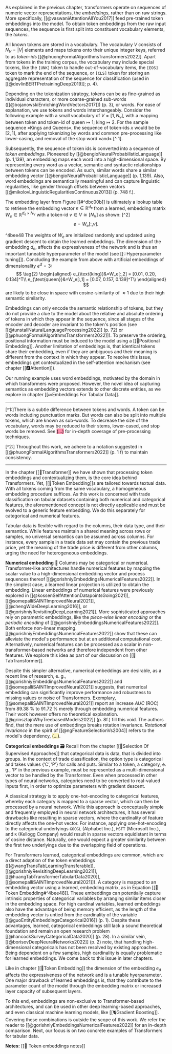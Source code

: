 As explained in the previous chapter, transformers operate on sequences of numeric vector representations, the *embeddings*, rather than on raw strings. More specifically, [[@vaswaniAttentionAllYou2017]] feed pre-trained token embeddings into the model. To obtain token embeddings from the raw input sequences, the sequence is first split into constituent vocabulary elements, the *tokens*. 

All known tokens are stored in a vocabulary. The vocabulary $V$ consists of $N_{V}=|V|$ elements and maps tokens onto their unique integer keys, referred to as *token-ids* [[@phuongFormalAlgorithmsTransformers2022]]. Apart from tokens in the training corpus, the vocabulary may include special tokens, like the $\texttt{[UNK]}$ token to handle out-of-vocabulary items, the $\texttt{[EOS]}$ token to mark the end of the sequence, or $\texttt{[CLS]}$ token for storing an aggregate representation of the sequence for classification (used in [[@devlinBERTPretrainingDeep2019]]; p. 4). 

Depending on the tokenization strategy, tokens can be as fine-grained as individual characters, or more coarse-grained sub-words ([[@bojanowskiEnrichingWordVectors2017]]) (p. 3), or words. For ease of explanation, we use tokens and words interchangeably.
Consider the following example with a small vocabulary of $V=[1,N_v]$, with a mapping between token and token-id of $\text{queen}\mapsto 1$; $\text{king}\mapsto 2$. For the sample sequence »Kings and Queens«, the sequence of token-ids $x$ would be by $[2, 1]$, after applying tokenizing by words and common pre-processing like lower-casing, and removal of the stop word »and« [^ 1].

Subsequently, the sequence of token ids is converted into a sequence of *token embeddings*. Pioneered by [[@bengioNeuralProbabilisticLanguage]] (p. 1,139), an embedding maps each word into a high-dimensional space. By representing every word as a vector, semantic and syntactic relationships between tokens can be encoded. As such, similar words share a similar embedding vector [[@bengioNeuralProbabilisticLanguage]] (p. 1,139). Also, word embeddings are semantically meaningful and can capture linguistic regularities, like gender through offsets between vectors [[@mikolovLinguisticRegularitiesContinuous2013]]  (p. 748 f.). 

The embedding layer from Figure [[#^dbc00b]] is ultimately a lookup table to retrieve the embedding vector $e \in \mathbb{R}^{d_{\mathrm{e}}}$  from a learned, embedding matrix $W_e \in \mathbb{R}^{d_{\mathrm{e}} \times N_{\mathrm{V}}}$ with a token-id $v \in V \cong\left[N_{\mathrm{V}}\right]$ as shown: [^2]
$$
\tag{1}
e=W_e[:, v].
$$

^4bee48
The weights of $W_e$ are initialized randomly and updated using gradient descent to obtain the learned embeddings. The dimension of the embedding $d_e$, affects the expressiveness of the network and is thus an important tuneable hyperparameter of the model (see [[💡Hyperparameter tuning]]). Concluding the example from above with artificial embeddings of dimensionality $e^d=3$:
$$
\tag{2}
\begin{aligned}
e_{\text{king}}&=W_e[:,2] = [0.01, 0.20, 0.134]^T\\
e_{\text{queen}}&=W_e[:,1] = [0.07, 0.157, 0.139]^T\\
\end{aligned}
$$
are likely to be close in space with cosine-similarity of $\approx 1$ due to their high semantic similarity. 

Embeddings can only encode the semantic relationship of tokens, but they do not provide a clue to the model about the relative and absolute ordering of tokens in which they appear in the sequence, since all stages of the encoder and decoder are invariant to the token's position (see [[@tunstallNaturalLanguageProcessing2022]] (p. 72) or [[@phuongFormalAlgorithmsTransformers2022]]). To preserve the ordering, positional information must be induced to the model using a [[🧵Positional Embedding]]. Another limitation of embeddings is, that identical tokens share their embedding, even if they are ambiguous and their meaning is different from the context in which they appear. To resolve this issue, embeddings get contextualized in the self-attention mechanism (see chapter [[🅰️Attention]]).

Our running example uses word embeddings, motivated by the domain in which transformers were proposed. However, the novel idea of capturing semantics as embedding vectors extends to other discrete entities, as we explore in chapter [[💤Embeddings For Tabular Data]].

---

[^1:]There is a subtle difference between tokens and words. A token can be words including punctuation marks. But words can also be split into multiple tokens, which are known as sub-words. To decrease the size of the vocabulary, words may be reduced to their stems, lower-cased, and stop words be removed. See <mark style="background: #FF5582A6;">(...)</mark> for in-depth coverage of pre-processing techniques.

[^2:] Throughout this work, we adhere to a notation suggested in [[@phuongFormalAlgorithmsTransformers2022]] (p. 1 f) to maintain consistency.


------
In the chapter [[🤖Transformer]] we have shown that processing token embeddings and contextualizing them, is the core idea behind Transformers. Yet, [[🛌Token Embedding]]s  are tailored towards textual data. With all tokens coming from the same vocabulary, a homogeneous embedding procedure suffices. As this work is concerned with trade classification on tabular datasets containing both numerical and categorical features, the aforementioned concept is not directly applicable and must be evolved to a generic feature embedding. We do this separately for categorical and numerical features.

Tabular data is flexible with regard to the columns, their data type, and their semantics. While features maintain a shared meaning across rows or samples, no universal semantics can be assumed across columns. For instance, every sample in a trade data set may contain the previous trade price, yet the meaning of the trade price is different from other columns, urging the need for heterogeneous embeddings. 

**Numerical embedding** 🔢
Columns may be categorical or numerical. Transformer-like architectures handle numerical features by mapping the scalar value to a high-dimensional embedding vector and process sequences thereof [[@gorishniyEmbeddingsNumericalFeatures2022]]. In the simplest case, a learned linear projection is utilized to obtain the embedding. Linear embeddings of numerical features were previously explored in [[@kossenSelfAttentionDatapointsGoing2021]], [[@somepalliSAINTImprovedNeural2021]], [[@chengWideDeepLearning2016]], or [[@gorishniyRevisitingDeepLearning2021]]. More sophisticated approaches rely on parametric embeddings, like the *piece-wise linear encoding* or the *periodic encoding* of [[@gorishniyEmbeddingsNumericalFeatures2022]]. Both enforce non-linear mapping. [[@gorishniyEmbeddingsNumericalFeatures2022]] show that these can alleviate the model's performance but at an additional computational cost. Alternatively, numerical features can be processed as a scalar in non-transformer-based networks and therefore independent from other features. We explore this idea as part of our discussion on [[🤖TabTransformer]]. 

Despite this simpler alternative, numerical embeddings are desirable, as a recent line of research, e. g.,  [[@gorishniyEmbeddingsNumericalFeatures2022]] and [[@somepalliSAINTImprovedNeural2021]] suggests, that numerical embedding can significantly improve performance and robustness to missing values or noise of Transformers. Exemplary, [[@somepalliSAINTImprovedNeural2021]] report an increase *AUC* (ROC) from 89.38 % to 91.72 % merely through embedding numerical features. Their work however offers no theoretical explanation. [[@grinsztajnWhyTreebasedModels2022]] (p. 8f.) fill this void. The authors find, that the mere use of embeddings breaks rotation invariance. *Rotational invariance* in the spirit of [[@ngFeatureSelectionVs2004]] refers to the model's dependency,  <mark style="background: #FFF3A3A6;">(...)</mark>.

**Categorical embeddings** 🗃️
Recall from the chapter [[🍪Selection Of Supervised Approaches]] that categorical data is data, that is divided into groups. In the context of trade classification, the option type is categorical and takes values $\{\text{'C'},\text{'P'}\}$ for calls and puts. Similar to a token, a category, e. g., $\text{'P'}$ in the previous example, must be represented as a multi-dimensional vector to be handled by the Transformer. Even when processed in other types of neural networks, categories need to be converted to real-valued inputs first, in order to optimize parameters with gradient descent.

A classical strategy is to apply one-hot-encoding to categorical features, whereby each category is mapped to a sparse vector, which can then be processed by a neural network. While this approach is conceptually simple and frequently employed in neural network architectures, it has several drawbacks like resulting in sparse vectors, where the cardinality of feature directly affects the one-hot vector. For instance, applying one-hot-encoding to the categorical underlyings $\texttt{GOOGL}$ (Alphabet Inc.), $\texttt{MSFT}$ (Microsoft Inc.), and $\texttt{K}$ (Kellogg Company) would result in sparse vectors equidistant in terms of cosine distance. Naturally, one would expect a greater similarity between the first two underlyings due to the overlapping field of operations. 

For Transformers learned, categorical embeddings are common, which are a direct adaption of the token embeddings ([[@wangTransTabLearningTransferable]], [[@gorishniyRevisitingDeepLearning2021]], [[@huangTabTransformerTabularData2020]], [[@somepalliSAINTImprovedNeural2021]]). A category is mapped to an embedding vector using a learned, embedding matrix, as in Equation [[🛌Token Embedding#^4bee48]]. These embeddings can potentially capture intrinsic properties of categorical variables by arranging similar items closer in the embedding space. For high cardinal variables, learned embeddings also have the advantage of being memory efficient, as the length of the embedding vector is untied from the cardinality of the variable [[@guoEntityEmbeddingsCategorical2016]] (p. 1). Despite these advantages, learned, categorical embeddings still lack a sound theoretical foundation and remain an open research problem [[@hancockSurveyCategoricalData2020]] (p. 28). In a similar vein, [[@borisovDeepNeuralNetworks2022]] (p. 2) note, that handling high-dimensional categoricals has not been resolved by existing approaches. Being dependent on a few samples, high cardinality is equally problematic for learned embeddings. We come back to this issue in later chapters.


Like in chapter [[🛌Token Embedding]] the dimension of the embedding $e_{d}$ affects the expressiveness of the network and is a tunable hyerparameter. One major drawback of learned embeddings is, that they contribute to the parameter count of the model through the embedding matrix or increased layer capacity of subsequent layers. 

To this end, embeddings are non-exclusive to Transformer-based architectures, and can be used in other deep learning-based approaches, and even classical machine learning models, like [[🐈Gradient Boosting]]. Covering these combinations is outside the scope of this work. We refer the reader to [[@gorishniyEmbeddingsNumericalFeatures2022]] for an in-depth comparison. Next, our focus is on two concrete examples of Transformers for tabular data.


**Notes:**
[[🛌 Token embeddings notes]]